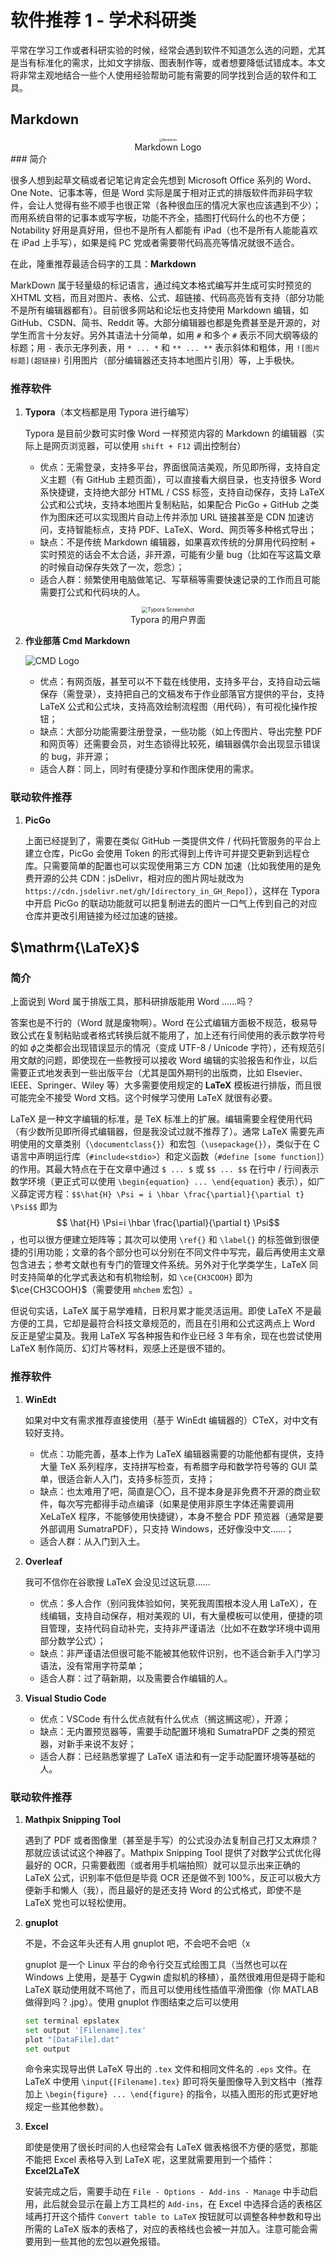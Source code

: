 # 软件推荐 1 - 学术科研类

平常在学习工作或者科研实验的时候，经常会遇到软件不知道怎么选的问题，尤其是当有标准化的需求，比如文字排版、图表制作等，或者想要降低试错成本。本文将非常主观地结合一些个人使用经验帮助可能有需要的同学找到合适的软件和工具。



## Markdown

<div>
	<center>
	<img src="https://cdn.jsdelivr.net/gh/Nikucyan/Share/Images/1_MD.png"
    	alt="Markdown" 
    	style="zoom:33%;" />
    </br>
    Markdown Logo
</div>
### 简介

很多人想到起草文稿或者记笔记肯定会先想到 Microsoft Office 系列的 Word、One Note、记事本等，但是 Word 实际是属于相对正式的排版软件而非码字软件，会让人觉得有些不顺手也很正常（各种很血压的情况大家也应该遇到不少）；而用系统自带的记事本或写字板，功能不齐全，插图打代码什么的也不方便；Notability 好用是真好用，但也不是所有人都能有 iPad（也不是所有人能能喜欢在 iPad 上手写），如果是纯 PC 党或者需要带代码高亮等情况就很不适合。

在此，隆重推荐最适合码字的工具：**Markdown**

MarkDown 属于轻量级的标记语言，通过纯文本格式编写并生成可实时预览的 XHTML 文档，而且对图片、表格、公式、超链接、代码高亮皆有支持（部分功能不是所有编辑器都有）。目前很多网站和论坛也支持使用 Markdown 编辑，如 GitHub、CSDN、简书、Reddit 等。大部分编辑器也都是免费甚至是开源的，对学生而言十分友好。另外其语法十分简单，如用 `#` 和多个 `#` 表示不同大纲等级的标题；用 `-` 表示无序列表，用 `* ... *` 和 `** ... **` 表示斜体和粗体，用 `![图片标题](超链接)` 引用图片（部分编辑器还支持本地图片引用）等，上手极快。

### 推荐软件

1. **Typora**（本文档都是用 Typora 进行编写）

   <!--![Typora](https://cdn.jsdelivr.net/gh/Nikucyan/Share/main/Images/1_MD.png)-->

   Typora 是目前少数可实时像 Word 一样预览内容的 Markdown 的编辑器（实际上是网页浏览器，可以使用 `shift + F12` 调出控制台）

   - 优点：无需登录，支持多平台，界面很简洁美观，所见即所得，支持自定义主题（有 GitHub 主题页面），可以直接看大纲目录，也支持很多 Word 系快捷键，支持绝大部分 HTML / CSS 标签，支持自动保存，支持 LaTeX​ 公式和公式块，支持本地图片复制粘贴，如果配合 PicGo + GitHub 之类作为图床还可以实现图片自动上传并添加 URL 链接甚至是 CDN 加速访问，支持智能标点，支持 PDF、LaTeX、Word、网页等多种格式导出；
   - 缺点：不是传统 Markdown 编辑器，如果喜欢传统的分屏用代码控制 + 实时预览的话会不太合适，非开源，可能有少量 bug（比如在写这篇文章的时候自动保存失效了一次，怨念）；
   - 适合人群：频繁使用电脑做笔记、写草稿等需要快速记录的工作而且可能需要打公式和代码块的人。

<div>
	<center>
	<img src="https://cdn.jsdelivr.net/gh/Nikucyan/Share/Images/1_Typora_Screen.png"
    	alt="Typora Screenshot" 
    	style="zoom:60%;" />
    </br>
    Typora 的用户界面
</div>



2. **作业部落 Cmd Markdown**

   ![CMD Logo](https://www.zybuluo.com/static/img/logo.png)

   - 优点：有网页版，甚至可以不下载在线使用，支持多平台，支持自动云端保存（需登录），支持把自己的文稿发布于作业部落官方提供的平台，支持 LaTeX 公式和公式块，支持高效绘制流程图（用代码），有可视化操作按钮；
   - 缺点：大部分功能需要注册登录，一些功能（如上传图片、导出完整 PDF 和网页等）还需要会员，对生态锁得比较死，编辑器偶尔会出现显示错误的 bug，非开源；
   - 适合人群：同上，同时有便捷分享和作图床使用的需求。

### 联动软件推荐

1. **PicGo**

   上面已经提到了，需要在类似 GitHub 一类提供文件 / 代码托管服务的平台上建立仓库，PicGo 会使用 Token 的形式得到上传许可并提交更新到远程仓库。只需要简单的配置也可以实现使用第三方 CDN 加速（比如我使用的是免费开源的公共 CDN：jsDelivr，相对应的图片网址就改为 `https://cdn.jsdelivr.net/gh/[directory_in_GH_Repo]`），这样在 Typora 中开启 PicGo 的联动功能就可以把复制进去的图片一口气上传到自己的对应仓库并更改引用链接为经过加速的链接。



## $\mathrm{\LaTeX}$​

### 简介

上面说到 Word 属于排版工具，那科研排版能用 Word ……吗？

答案也是不行的（Word 就是废物啊）。Word 在公式编辑方面极不规范，极易导致公式在复制粘贴或者格式转换后就不能用了，加上还有行间使用的表示数学符号的如 $\phi$​​​ 之类都会出现错误显示的情况（变成 UTF-8 / Unicode 字符），还有规范引用文献的问题，即使现在一些教授可以接收 Word 编辑的实验报告和作业，以后需要正式地发表到一些出版平台（尤其是国外期刊的出版商，比如 Elsevier、IEEE、Springer、Wiley 等）大多需要使用规定的 **LaTeX** 模板进行排版，而且很可能完全不接受 Word 文档。这个时候学习使用 LaTeX 就很有必要。

LaTeX 是一种文字编辑的标准，是 TeX 标准上的扩展。编辑需要全程使用代码（有少数所见即所得式编辑器，但是我没试过就不推荐了）。通常 LaTeX 需要先声明使用的文章类别（`\documentclass{}`）和宏包（`\usepackage{}`），类似于在 C 语言中声明运行库（`#include<stdio>`）和定义函数（`#define [some function]`）的作用。其最大特点在于在文章中通过 `$ ... $` 或 `$$ ... $$` 在行中 / 行间表示数学环境（更正式可以使用 `\begin{equation} ... \end{equation}` 表示），如广义薛定谔方程：`$$\hat{H} \Psi = i \hbar \frac{\partial}{\partial t} \Psi$$` 即为 
$$
\hat{H} \Psi=i \hbar \frac{\partial}{\partial t} \Psi​
$$
，也可以很方便建立矩阵等；其次可以使用 `\ref{}` 和 `\label{}` 的标签做到很便捷的引用功能；文章的各个部分也可以分别在不同文件中写完，最后再使用主文章包含进去；参考文献也有专门的管理文件系统。另外对于化学类学生，LaTeX 同时支持简单的化学式表达和有机物绘制，如 `\ce{CH3COOH}` 即为 $\ce{CH3COOH}$（需要使用 `mhchem` 宏包）​​​。

但说句实话，LaTeX 属于易学难精，日积月累才能灵活运用。即使 LaTeX 不是最方便的工具，它却是最符合科技文章规范的，而且在引用和公式这两点上 Word 反正是望尘莫及。我用 LaTeX 写各种报告和作业已经 3 年有余，现在也尝试使用 LaTeX 制作简历、幻灯片等材料，观感上还是很不错的。

### 推荐软件

1. **WinEdt**

   如果对中文有需求推荐直接使用（基于 WinEdt 编辑器的）CTeX，对中文有较好支持。

   - 优点：功能完善，基本上作为 LaTeX 编辑器需要的功能他都有提供，支持大量 TeX 系列程序，支持拼写检查，有希腊字母和数学符号等的 GUI 菜单，很适合新人入门，支持多标签页，支持；
   - 缺点：也太难用了吧，简直是〇〇，且不提本身是非免费不开源的商业软件，每次写完都得手动点编译（如果是使用非原生字体还需要调用 XeLaTeX 程序，不能够使用快捷键），本身不整合 PDF 预览器（通常是要外部调用 SumatraPDF），只支持 Windows，还好像没中文……；
   - 适合人群：从入门到入土。

2. **Overleaf**

   我可不信你在谷歌搜 LaTeX 会没见过这玩意……

   - 优点：多人合作（别问我体验如何，笑死我周围根本没人用 LaTeX），在线编辑，支持自动保存，相对美观的 UI，有大量模板可以使用，便捷的项目管理，支持代码自动补完，支持非严谨语法（比如不在数学环境中调用部分数学公式）；
   - 缺点：非严谨语法但很可能不能被其他软件识别，也不适合新手入门学习语法，没有常用字符菜单；
   - 适合人群：过了萌新期，以及需要合作编辑的人。

3. **Visual Studio Code**

   - 优点：VSCode 有什么优点就有什么优点（搁这搁这呢），开源；
   - 缺点：无内置预览器等，需要手动配置环境和 SumatraPDF 之类的预览器，对新手来说不友好；
   - 适合人群：已经熟悉掌握了 LaTeX 语法和有一定手动配置环境等基础的人。

### 联动软件推荐

1. **Mathpix Snipping Tool**

   遇到了 PDF 或者图像里（甚至是手写）的公式没办法复制自己打又太麻烦？那就应该试试这个神器了。Mathpix Snipping Tool 提供了对数学公式优化得最好的 OCR，只需要截图（或者用手机端拍照）就可以显示出来正确的 LaTeX 公式，识别率不低但是毕竟 OCR 还是做不到 100%，反正可以极大方便新手和懒人（我），而且最好的是还支持 Word 的公式格式，即使不是 LaTeX 党也可以轻松使用。

2. **gnuplot**

   不是，不会这年头还有人用 gnuplot 吧，不会吧不会吧（x

   gnuplot 是一个 Linux 平台的命令行交互式绘图工具（当然也可以在 Windows 上使用，是基于 Cygwin 虚拟机的移植），虽然很难用但是碍于能和 LaTeX 联动使用就不骂他了，而且可以使用线性插值平滑图像（你 MATLAB 做得到吗？.jpg）。使用 gnuplot 作图结束之后可以使用 

   ``` Bash
   set terminal epslatex 
   set output '[Filename].tex'
   plot "[DataFile].dat"
   set output
   ```

   命令来实现导出供 LaTeX 导出的 `.tex` 文件和相同文件名的 `.eps` 文件。在 LaTeX 中使用 `\input{[Filename].tex}` 即可将矢量图像导入到文档中（推荐加上 `\begin{figure} ... \end{figure}` 的指令，以插入图形的形式更好地规定一些其他参数）。
   
3. **Excel**

   即使是使用了很长时间的人也经常会有 LaTeX 做表格很不方便的感觉，那能不能把 Excel 表格导入到 LaTeX 呢，这里就需要用到一个插件：**Excel2LaTeX**

   安装完成之后，需要手动在 `File - Options - Add-ins - Manage` 中手动启用，此后就会显示在最上方工具栏的 `Add-ins`，在 Excel 中选择合适的表格区域再打开这个插件 `Convert table to LaTeX` 按钮就可以调整各种参数和导出所需的 LaTeX 版本的表格了，对应的表格线也会被一并加入。注意可能会需要用到一些其他的宏包以避免报错。

   
